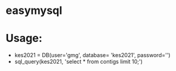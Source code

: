 # easymysql

# Usage:
* kes2021 = DB(user='gmg', database= 'kes2021', password='')
* sql_query(kes2021, 'select * from contigs limit 10;')